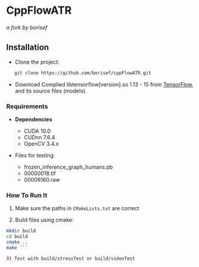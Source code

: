 # CppFlowATR
###### a fork by borisef

## Installation

- Clone the project:
```sh
   git clone https://github.com/borisef/cppFlowATR.git
```

- Download Complied libtensorflow[version].so 1.13 - 15 from [TensorFlow](https://www.tensorflow.org/install/lang_c), and its source files (models).


### Requirements

* **Dependencies** 
  * CUDA 10.0
  * CUDnn 7.6.4
  * OpenCV 3.4.x



* Files for testing:
    * frozen_inference_graph_humans.pb
    * 00000018.tif
    * 00006160.raw

### How To Run It

1) Make sure the paths in `CMakeLists.txt` are correct

2) Build files using cmake:
```sh
mkdir build
cd build
cmake ..
make ```

3) Test with build/stressTest or build/videoTest
